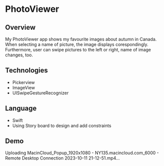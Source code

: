 # PhotoViewer

## Overview
My PhotoViewer app shows my favourite images about autumn in Canada. When selecting a name of picture, the image displays corespondingly.
Furthermore, user can swipe pictures to the left or right, name of image changes, too.

## Technologies
- Pickerview
- ImageView
- UISwipeGestureRecognizer

## Language
- Swift
- Using Story board to design and add constraints

## Demo
Uploading MacinCloud_Popup_1920x1080 - NY135.macincloud.com_6000 - Remote Desktop Connection 2023-10-11 21-12-51.mp4…

